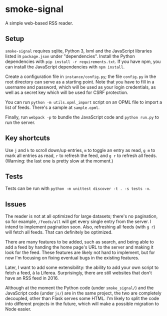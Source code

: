 # smoke-signal

A simple web-based RSS reader.

## Setup

`smoke-signal` requires sqlite, Python 3, lxml and the JavaScript libraries
listed in `package.json` under "dependencies". Install the Python dependencies
with `pip install -r requirements.txt`. If you have npm, you can install the
JavaScript dependencies with `npm install`.

Create a configuration file in `instance/config.py`; the file `config.py` in the
root directory can serve as a starting point. Note that you have to fill in a
username and password, which will be used as your login credentials, as well as
a secret key which will be used for CSRF protection.

You can run `python -m utils.opml_import` script on an OPML file to import a
list of feeds. There's a sample at `sample.opml`.

Finally, run `webpack -p` to bundle the JavaScript code and `python run.py` to
run the server.

## Key shortcuts

Use `j` and `k` to scroll down/up entries, `m` to toggle an entry as read, `g m`
to mark all entries as read, `r` to refresh the feed, and `g r` to refresh all
feeds. (Warning: the last one is pretty slow at the moment.)

## Tests

Tests can be run with `python -m unittest discover -t . -s tests -v`.

## Issues

The reader is not at all optimized for large datasets; there's no pagination, so
for example, `/feeds/all` will get every single entry from the server. I intend
to implement pagination soon. Also, refreshing all feeds (with `g r`) will fetch
all feeds. That can definitely be optimized.

There are many features to be added, such as search, and being able to add a
feed by handing the home page's URL to the server and making it look for the
feed. These features are likely not hard to implement, but for now I'm focusing
on fixing eventual bugs in the existing features.

Later, I want to add some extensibility: the ability to add your own script to
fetch a feed, à la Liferea. Surprisingly, there are still websites that don't
have an RSS feed in 2016.

Although at the moment the Python code (under `smoke_signal/`) and the
JavaScript code (under `js/`) are in the same project, the two are completely
decoupled, other than Flask serves some HTML. I'm likely to split the code into
different projects in the future, which will make a possible migration to Node
easier.

